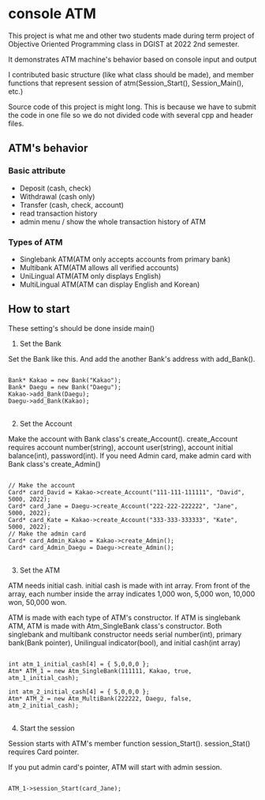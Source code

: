# console ATM

This project is what me and other two students made during term project of Objective Oriented Programming class in DGIST at 2022 2nd semester. 

It demonstrates ATM machine's behavior based on console input and output

I contributed basic structure (like what class should be made), and member functions that represent session of atm(Session_Start(), Session_Main(), etc.)

Source code of this project is might long. This is because we have to submit the code in one file so we do not divided code with several cpp and header files.

## ATM's behavior
### Basic attribute
- Deposit (cash, check)
- Withdrawal (cash only)
- Transfer (cash, check, account)
- read transaction history
- admin menu / show the whole transaction history of ATM
### Types of ATM
- Singlebank ATM(ATM only accepts accounts from primary bank)
- Multibank ATM(ATM allows all verified accounts)
- UniLingual ATM(ATM only displays English)
- MultiLingual ATM(ATM can display English and Korean)
## How to start
These setting's should be done inside main()

1. Set the Bank

Set the Bank like this. And add the another Bank's address with add_Bank().
<pre>
<code>
Bank* Kakao = new Bank("Kakao");
Bank* Daegu = new Bank("Daegu");
Kakao->add_Bank(Daegu);
Daegu->add_Bank(Kakao);
</code>
</pre>
2. Set the Account

Make the account with Bank class's create_Account(). create_Account requires account number(string), account user(string), account initial balance(int), password(int). If you need Admin card, make admin card with Bank class's create_Admin()

<pre>
<code>
// Make the account
Card* card_David = Kakao->create_Account("111-111-111111", "David", 5000, 2022);
Card* card_Jane = Daegu->create_Account("222-222-222222", "Jane", 5000, 2022);
Card* card_Kate = Kakao->create_Account("333-333-333333", "Kate", 5000, 2022);
// Make the admin card
Card* card_Admin_Kakao = Kakao->create_Admin();
Card* card_Admin_Daegu = Daegu->create_Admin();
</code>
</pre>

3. Set the ATM

ATM needs initial cash. initial cash is made with int array. From front of the array, each number inside the array indicates 1,000 won, 5,000 won, 10,000 won, 50,000 won.

ATM is made with each type of ATM's constructor. If ATM is singlebank ATM, ATM is made with Atm_SingleBank class's constructor. Both singlebank and multibank constructor needs serial number(int), primary bank(Bank pointer), Unilingual indicator(bool), and initial cash(int array)

<pre>
<code>
int atm_1_initial_cash[4] = { 5,0,0,0 };
Atm* ATM_1 = new Atm_SingleBank(111111, Kakao, true, atm_1_initial_cash);

int atm_2_initial_cash[4] = { 5,0,0,0 };
Atm* ATM_2 = new Atm_MultiBank(222222, Daegu, false, atm_2_initial_cash);
</code>
</pre>

4. Start the session

Session starts with ATM's member function session_Start(). session_Stat() requires Card pointer.

If you put admin card's pointer, ATM will start with admin session.
<pre>
<code>
ATM_1->session_Start(card_Jane);
</code>
</pre>
